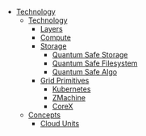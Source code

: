 - [Technology](technology/technology.md)
    - [Technology](technology/technology.md)
        - [Layers](technology/layers/technology_layers.md) 
        - [Compute](technology/primitives/compute/compute.md)
        - [Storage](technology/qsss/qsss_home.md)
            - [Quantum Safe Storage](technology/qsss/qsss_home.md)
            - [Quantum Safe Filesystem](technology/qsss/qss_filesystem.md)
            - [Quantum Safe Algo](technology/qsss/qss_algorithm.md)
		- [Grid Primitives](technology/primitives/primitives.md)
		    - [Kubernetes](technology/primitives/compute/zkube.md) 
            - [ZMachine](technology/primitives/compute/zmachine.md)
            - [CoreX](technology/primitives/compute/corex.md)
    - [Concepts](grid/concepts/concepts.md)
        - [Cloud Units](grid/concepts/cloudunits.md)

<!-- - [GRANT description](./research_intro.md) -->
<!-- - [Milestone 1: CasperLabs 1-click blockchain node deployment]()
	- [Decentralised Cloud](./intro/research_intro.md)
	- [Implementation](./implementation/implementation.md)
	- [Limitations](./implementation/limitations.md)
	- [Conclusion](./conclusion.md)
- [Milstone 2: CasperLabs blockchain pruning solution design]()
	- [Intro](./intro37/research_intro.md)
	- [Status Quo](./status_quo/status_quo_intro.md)
	- [Literature](./literature/literature.md)
	- [Decentralized Cloud](./decentralized_cloud/decentralized_cloud.md)
  		- [tf_quantum_safe_storage](./solution/tf_quantum_safe_storage.md)
		- [requirements](./requirements/requirements.md)
 	- [Research](./research/research.md)
		- [casper_deployment](./research/deployment/casper_deployment.md)
		- [qsfs_performance](./research/qsfs_performance.md)
		- [storage_integration](./research/storage_integration.md)
	- [Solution](./solution/solution.md)
		- [tf_quantum_safe_storage](./solution/tf_quantum_safe_storage.md)
	- [Implementation](./implementation/implementation.md)
	- [Limitations](./implementation/limitations.md)
	- [Conclusion](./conclusion.md)
- [Milestone 3: CasperLabs blockchain pruning solution implementation]()
- [acknowledgement](./acknowledgement.md) -->
